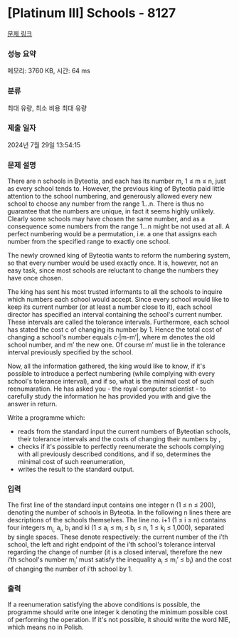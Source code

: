 # [Platinum III] Schools - 8127 

[문제 링크](https://www.acmicpc.net/problem/8127) 

### 성능 요약

메모리: 3760 KB, 시간: 64 ms

### 분류

최대 유량, 최소 비용 최대 유량

### 제출 일자

2024년 7월 29일 13:54:15

### 문제 설명

<p>There are n schools in Byteotia, and each has its number m, 1 ≤ m ≤ n, just as every school tends to. However, the previous king of Byteotia paid little attention to the school numbering, and generously allowed every new school to choose any number from the range 1…n. There is thus no guarantee that the numbers are unique, in fact it seems highly unlikely. Clearly some schools may have chosen the same number, and as a consequence some numbers from the range 1…n might be not used at all. A perfect numbering would be a permutation, i.e. a one that assigns each number from the specified range to exactly one school.</p>

<p>The newly crowned king of Byteotia wants to reform the numbering system, so that every number would be used exactly once. It is, however, not an easy task, since most schools are reluctant to change the numbers they have once chosen.</p>

<p>The king has sent his most trusted informants to all the schools to inquire which numbers each school would accept. Since every school would like to keep its current number (or at least a number close to it), each school director has specified an interval containing the school's current number. These intervals are called the tolerance intervals. Furthermore, each school has stated the cost c of changing its number by 1. Hence the total cost of changing a school's number equals c⋅|m-m’|, where m denotes the old school number, and m’ the new one. Of course m’ must lie in the tolerance interval previously specified by the school.</p>

<p>Now, all the information gathered, the king would like to know, if it's possible to introduce a perfect numbering (while complying with every school's tolerance interval), and if so, what is the minimal cost of such reenumaration. He has asked you - the royal computer scientist - to carefully study the information he has provided you with and give the answer in return.</p>

<p>Write a programme which:</p>

<ul>
	<li>reads from the standard input the current numbers of Byteotian schools, their tolerance intervals and the costs of changing their numbers by ,</li>
	<li>checks if it's possible to perfectly reenumerate the schools complying with all previously described conditions, and if so, determines the minimal cost of such reenumeration,</li>
	<li>writes the result to the standard output.</li>
</ul>

### 입력 

 <p>The first line of the standard input contains one integer n (1 ≤ n ≤ 200), denoting the number of schools in Byteotia. In the following n lines there are descriptions of the schools themselves. The line no. i+1 (1 ≤ i ≤ n) contains four integers m<sub>i,</sub> a<sub>i</sub>, b<sub>i</sub> and ki (1 ≤ a<sub>i</sub> ≤ m<sub>i</sub> ≤ b<sub>i</sub> ≤ n, 1 ≤ k<sub>i</sub> ≤ 1,000), separated by single spaces. These denote respectively: the current number of the i’th school, the left and right endpoint of the i’th school's tolerance interval regarding the change of number (it is a closed interval, therefore the new i’th school's number m<sub>i</sub>’ must satisfy the inequality a<sub>i</sub> ≤ m<sub>i</sub>’ ≤ b<sub>i</sub>) and the cost of changing the number of i’th school by 1.</p>

### 출력 

 <p>If a reenumeration satisfying the above conditions is possible, the programme should write one integer k denoting the minimum possible cost of performing the operation. If it's not possible, it should write the word NIE, which means no in Polish.</p>

